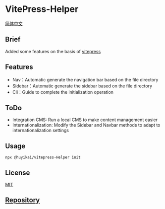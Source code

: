 # VitePress-Helper

[简体中文](./README-zh.md)

## Brief

Added some features on the basis of [vitepress](https://vitepress.vuejs.org)

## Features

- Nav：Automatic generate the navigation bar based on the file directory
- Sidebar：Automatic generate the sidebar based on the file directory
- Cli：Guide to complete the initialization operation

## ToDo

- Integration CMS: Run a local CMS to make content management easier
- Internationalization: Modify the Sidebar and Navbar methods to adapt to internationalization settings

## Usage

```shell
npx @huyikai/vitepress-Helper init
```

## License

[MIT](./license)

## [Repository](https://github.com/huyikai/vitepress-Helper)
